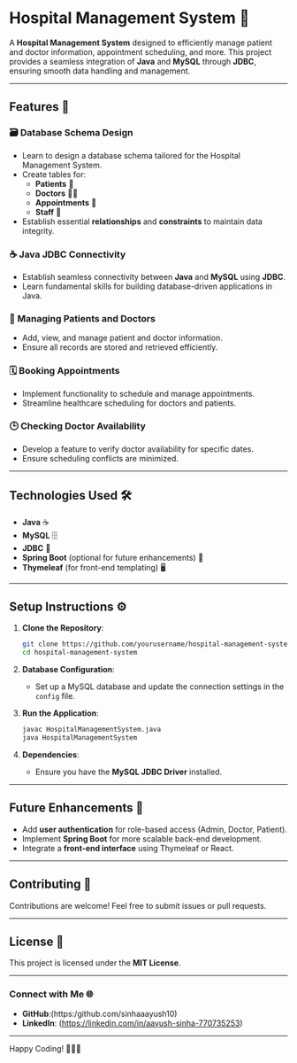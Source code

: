 # Hospital Management System 🏥

A **Hospital Management System** designed to efficiently manage patient and doctor information, appointment scheduling, and more. This project provides a seamless integration of **Java** and **MySQL** through **JDBC**, ensuring smooth data handling and management.

---

## Features 🚀

### 🗃️ Database Schema Design
- Learn to design a database schema tailored for the Hospital Management System.
- Create tables for:
  - **Patients** 🏥
  - **Doctors** 👨‍⚕️
  - **Appointments** 📅
  - **Staff** 👥
- Establish essential **relationships** and **constraints** to maintain data integrity.

### ☕ Java JDBC Connectivity
- Establish seamless connectivity between **Java** and **MySQL** using **JDBC**.
- Learn fundamental skills for building database-driven applications in Java.

### 🏥 Managing Patients and Doctors
- Add, view, and manage patient and doctor information.
- Ensure all records are stored and retrieved efficiently.

### 🗓️ Booking Appointments
- Implement functionality to schedule and manage appointments.
- Streamline healthcare scheduling for doctors and patients.

### 🕒 Checking Doctor Availability
- Develop a feature to verify doctor availability for specific dates.
- Ensure scheduling conflicts are minimized.

---

## Technologies Used 🛠️

- **Java** ☕
- **MySQL** 🗄️
- **JDBC** 🔗
- **Spring Boot** (optional for future enhancements) 🌱
- **Thymeleaf** (for front-end templating) 🖥️

---

## Setup Instructions ⚙️

1. **Clone the Repository**:
   ```bash
   git clone https://github.com/yourusername/hospital-management-system.git
   cd hospital-management-system
   ```

2. **Database Configuration**:
   - Set up a MySQL database and update the connection settings in the `config` file.
   
3. **Run the Application**:
   ```bash
   javac HospitalManagementSystem.java
   java HospitalManagementSystem
   ```

4. **Dependencies**:
   - Ensure you have the **MySQL JDBC Driver** installed.

---

## Future Enhancements 🌟

- Add **user authentication** for role-based access (Admin, Doctor, Patient).
- Implement **Spring Boot** for more scalable back-end development.
- Integrate a **front-end interface** using Thymeleaf or React.

---

## Contributing 🤝

Contributions are welcome! Feel free to submit issues or pull requests.

---

## License 📄

This project is licensed under the **MIT License**.

---

### Connect with Me 🌐

- **GitHub**:(https:/github.com/sinhaaayush10)
- **LinkedIn**: (https://linkedin.com/in/aayush-sinha-770735253)

---

Happy Coding! 👨‍💻✨
